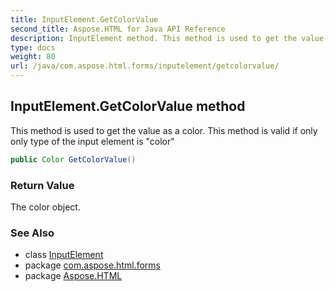 ```yaml
---
title: InputElement.GetColorValue
second_title: Aspose.HTML for Java API Reference
description: InputElement method. This method is used to get the value as a color. This method is valid if only only type of the input element is color
type: docs
weight: 80
url: /java/com.aspose.html.forms/inputelement/getcolorvalue/
---
```

## InputElement.GetColorValue method

This method is used to get the value as a color. This method is valid if only only type of the input element is "color"

```java
public Color GetColorValue()
```

### Return Value

The color object.

### See Also

* class [InputElement](../)
* package [com.aspose.html.forms](../../inputelement/)
* package [Aspose.HTML](../../../)
